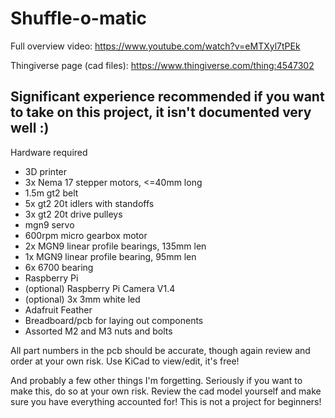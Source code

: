 # Shuffle-o-matic

Full overview video:
https://www.youtube.com/watch?v=eMTXyl7tPEk

Thingiverse page (cad files):
https://www.thingiverse.com/thing:4547302

## Significant experience recommended if you want to take on this project, it isn't documented very well :)

Hardware required
- 3D printer
- 3x Nema 17 stepper motors, <=40mm long
- 1.5m gt2 belt
- 5x gt2 20t idlers with standoffs
- 3x gt2 20t drive pulleys
- mgn9 servo
- 600rpm micro gearbox motor
- 2x MGN9 linear profile bearings, 135mm len
- 1x MGN9 linear profile bearing, 95mm len
- 6x 6700 bearing
- Raspberry Pi
- (optional) Raspberry Pi Camera V1.4
- (optional) 3x 3mm white led
- Adafruit Feather
- Breadboard/pcb for laying out components
- Assorted M2 and M3 nuts and bolts

All part numbers in the pcb should be accurate, though again review and order at your own risk. Use KiCad to view/edit, it's free!

And probably a few other things I'm forgetting. Seriously if you want to make this, do so at your own risk. Review the cad model yourself and make sure you have everything accounted for! This is not a project for beginners!
